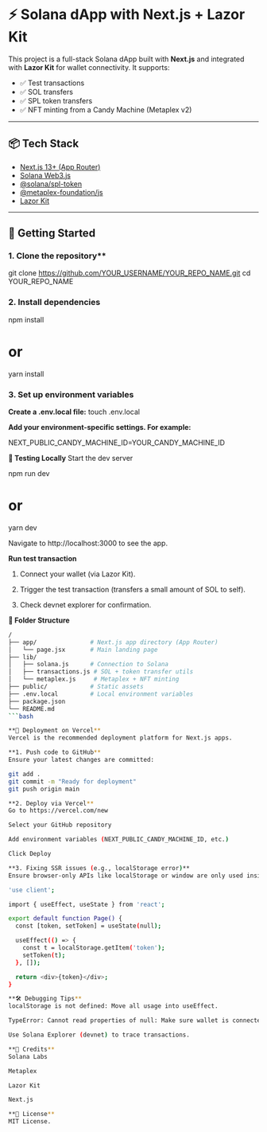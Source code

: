 # ⚡ Solana dApp with Next.js + Lazor Kit

This project is a full-stack Solana dApp built with **Next.js** and integrated with **Lazor Kit** for wallet connectivity. It supports:

- ✅ Test transactions
- ✅ SOL transfers
- ✅ SPL token transfers
- ✅ NFT minting from a Candy Machine (Metaplex v2)

---

## 📦 Tech Stack

- [Next.js 13+ (App Router)](https://nextjs.org/)
- [Solana Web3.js](https://solana-labs.github.io/solana-web3.js/)
- [@solana/spl-token](https://github.com/solana-labs/solana-program-library)
- [@metaplex-foundation/js](https://docs.metaplex.com/)
- [Lazor Kit](https://github.com/lazorhq/lazor-kit)

---

## 🚀 Getting Started

### 1. Clone the repository**


git clone https://github.com/YOUR_USERNAME/YOUR_REPO_NAME.git
cd YOUR_REPO_NAME

### 2. Install dependencies

npm install
# or
yarn install

### 3. Set up environment variables

**Create a .env.local file:**
touch .env.local

**Add your environment-specific settings. For example:**

NEXT_PUBLIC_CANDY_MACHINE_ID=YOUR_CANDY_MACHINE_ID

**🧪 Testing Locally**
Start the dev server

npm run dev
# or
yarn dev

Navigate to http://localhost:3000 to see the app.

**Run test transaction**
1. Connect your wallet (via Lazor Kit).

2. Trigger the test transaction (transfers a small amount of SOL to self).

3. Check devnet explorer for confirmation.

**🧬 Folder Structure**

```bash
/
├── app/               # Next.js app directory (App Router)
│   └── page.jsx       # Main landing page
├── lib/
│   ├── solana.js      # Connection to Solana
│   ├── transactions.js # SOL + token transfer utils
│   └── metaplex.js     # Metaplex + NFT minting
├── public/            # Static assets
├── .env.local         # Local environment variables
├── package.json
└── README.md
```bash

**🧾 Deployment on Vercel**
Vercel is the recommended deployment platform for Next.js apps.

**1. Push code to GitHub**
Ensure your latest changes are committed:

git add .
git commit -m "Ready for deployment"
git push origin main

**2. Deploy via Vercel**
Go to https://vercel.com/new

Select your GitHub repository

Add environment variables (NEXT_PUBLIC_CANDY_MACHINE_ID, etc.)

Click Deploy

**3. Fixing SSR issues (e.g., localStorage error)**
Ensure browser-only APIs like localStorage or window are only used inside useEffect and client components:

'use client';

import { useEffect, useState } from 'react';

export default function Page() {
  const [token, setToken] = useState(null);

  useEffect(() => {
    const t = localStorage.getItem('token');
    setToken(t);
  }, []);

  return <div>{token}</div>;
}

**🛠️ Debugging Tips**
localStorage is not defined: Move all usage into useEffect.

TypeError: Cannot read properties of null: Make sure wallet is connected before calling transactions.

Use Solana Explorer (devnet) to trace transactions.

**🎉 Credits**
Solana Labs

Metaplex

Lazor Kit

Next.js

**📜 License**
MIT License.
